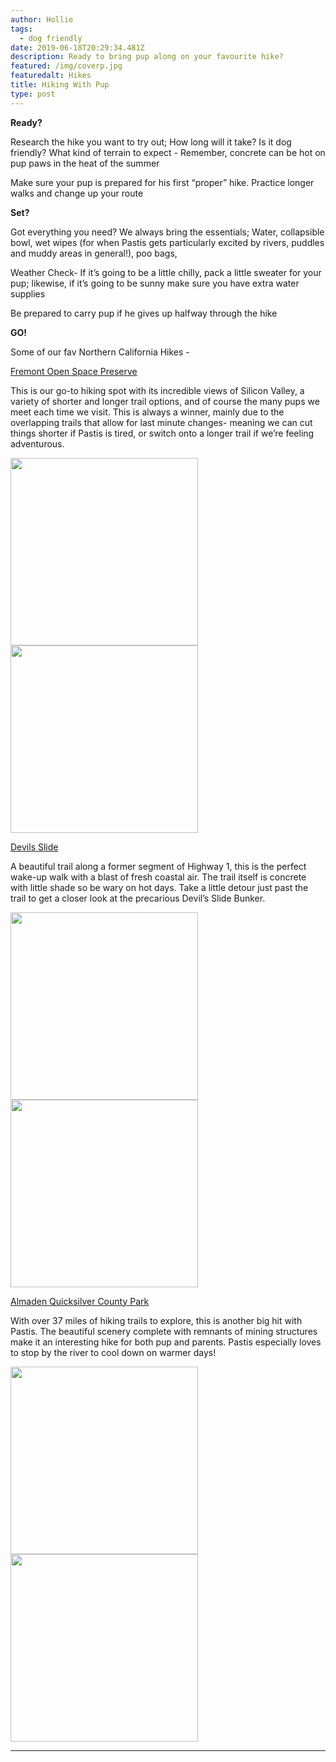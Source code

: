 ```yaml
---
author: Hollie
tags:
  - dog friendly
date: 2019-06-18T20:29:34.481Z
description: Ready to bring pup along on your favourite hike?
featured: /img/coverp.jpg
featuredalt: Hikes
title: Hiking With Pup
type: post
---
```

**Ready?**

Research the hike you want to try out; How long will it take? Is it dog friendly? What kind of terrain to expect - Remember, concrete can be hot on pup paws in the heat of the summer

Make sure your pup is prepared for his first “proper” hike. Practice longer walks and change up your route

**Set?**

Got everything you need? We always bring the essentials; Water, collapsible bowl, wet wipes (for when Pastis gets particularly excited by rivers, puddles and muddy areas in general!), poo bags, 

Weather Check- If it’s going to be a little chilly, pack a little sweater for your pup; likewise, if it’s going to be sunny make sure you have extra water supplies

Be prepared to carry pup if he gives up halfway through the hike

**GO!**

Some of our fav Northern California Hikes - 

[Fremont Open Space Preserve ](https://www.openspace.org/preserves/fremont-older)

This is our go-to hiking spot with its incredible views of Silicon Valley, a variety of shorter and longer trail options, and of course the many pups we meet each time we visit. This is always a winner, mainly due to the overlapping trails that allow for last minute changes- meaning we can cut things shorter if Pastis is tired, or switch onto a longer trail if we’re feeling adventurous.

<img src="https://i.pinimg.com/564x/b9/63/92/b963927328afdf25a219320ec3165b0d.jpg" height="300"> <img src="https://i.pinimg.com/564x/88/54/65/88546598d7da93e05ef909e4ba645259.jpg" height="300">

[Devils Slide](https://parks.smcgov.org/devils-slide-trail)

A beautiful trail along a former segment of Highway 1, this is the perfect wake-up walk with a blast of fresh coastal air. The trail itself is concrete with little shade so be wary on hot days. Take a little detour just past the trail to get a closer look at the precarious Devil’s Slide Bunker.

<img src="https://i.pinimg.com/564x/47/4a/88/474a882b8441688d7a2e11a21b2cce35.jpg" height="300">

<img src="https://i.pinimg.com/564x/bf/96/c3/bf96c3900c4519f56cb773faee5f41cf.jpg" height="300">

[Almaden Quicksilver County Park](https://www.sccgov.org/sites/parks/parkfinder/pages/almadenpark.aspx)

With over 37 miles of hiking trails to explore, this is another big hit with Pastis. The beautiful scenery complete with remnants of mining structures make it an interesting hike for both pup and parents. Pastis especially loves to stop by the river to cool down on warmer days!

<img src="https://i.pinimg.com/564x/02/7f/26/027f26ea15b8d07bff899ed1294c923d.jpg" height="300">  <img src="https://i.pinimg.com/564x/e8/10/4a/e8104a11d807f43131d52c5fff565783.jpg" height="300"> 

- - -

